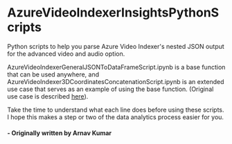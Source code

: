 # AzureVideoIndexerInsightsPythonScripts
Python scripts to help you parse Azure Video Indexer's nested JSON output for the advanced video and audio option.

AzureVideoIndexerGeneralJSONToDataFrameScript.ipynb is a base function that can be used anywhere, and AzureVideoIndexer3DCoordinatesConcatenationScript.ipynb is an extended use case that serves as an example of using the base function. (Original use case is described [here](https://w2.mat.ucsb.edu/forum/viewtopic.php?f=88&t=377&p=2528&sid=d9c3eea3a50afd0ab8409c6b57d98f06#p2528)).

Take the time to understand what each line does before using these scripts. I hope this makes a step or two of the data analytics process easier for you.


#### - Originally written by Arnav Kumar
